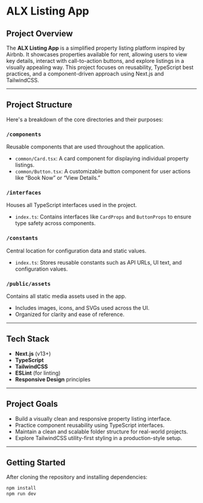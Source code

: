 # ALX Listing App

## Project Overview

The **ALX Listing App** is a simplified property listing platform inspired by Airbnb. It showcases properties available for rent, allowing users to view key details, interact with call-to-action buttons, and explore listings in a visually appealing way. This project focuses on reusability, TypeScript best practices, and a component-driven approach using Next.js and TailwindCSS.

---

## Project Structure

Here's a breakdown of the core directories and their purposes:

### `/components`
Reusable components that are used throughout the application.

- `common/Card.tsx`: A card component for displaying individual property listings.
- `common/Button.tsx`: A customizable button component for user actions like “Book Now” or “View Details.”

### `/interfaces`
Houses all TypeScript interfaces used in the project.

- `index.ts`: Contains interfaces like `CardProps` and `ButtonProps` to ensure type safety across components.

### `/constants`
Central location for configuration data and static values.

- `index.ts`: Stores reusable constants such as API URLs, UI text, and configuration values.

### `/public/assets`
Contains all static media assets used in the app.

- Includes images, icons, and SVGs used across the UI.
- Organized for clarity and ease of reference.

---

## Tech Stack

- **Next.js** (v13+)
- **TypeScript**
- **TailwindCSS**
- **ESLint** (for linting)
- **Responsive Design** principles

---

## Project Goals

- Build a visually clean and responsive property listing interface.
- Practice component reusability using TypeScript interfaces.
- Maintain a clean and scalable folder structure for real-world projects.
- Explore TailwindCSS utility-first styling in a production-style setup.

---

## Getting Started

After cloning the repository and installing dependencies:

```bash
npm install
npm run dev

